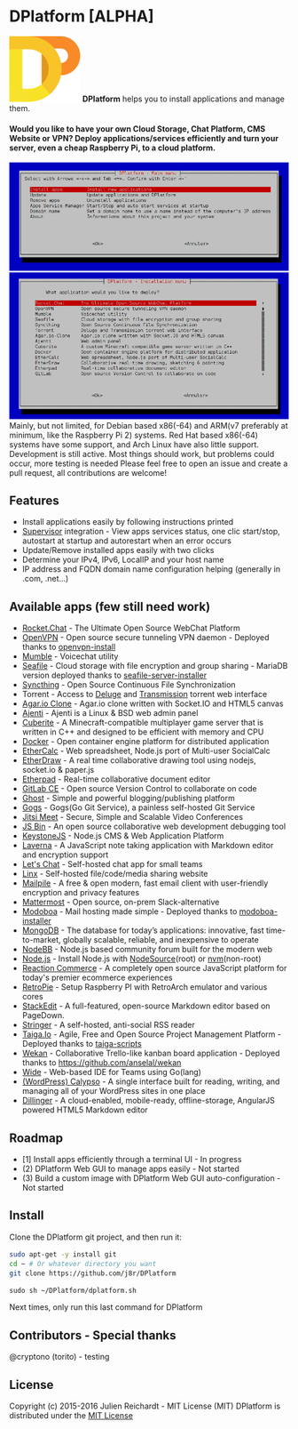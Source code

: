 # DPlatform [ALPHA]
![logo](logo.png)
 **DPlatform** helps you to install applications and manage them.
#### Would you like to have your own Cloud Storage, Chat Platform, CMS Website or VPN? Deploy applications/services efficiently and turn your server, even a cheap Raspberry Pi, to a cloud platform.
![main](main.png)
![install](install.png)
Mainly, but not limited, for Debian based x86(-64) and ARM(v7 preferably at minimum, like the Raspberry Pi 2) systems. Red Hat based x86(-64) systems have some support, and Arch Linux have also little support.
Development is still active. Most things should work, but problems could occur, more testing is needed
Please feel free to open an issue and create a pull request, all contributions are welcome!

## Features
 - Install applications easily by following instructions printed
 - [Supervisor](http://supervisord.org/) integration - View apps services status, one clic start/stop, autostart at startup and autorestart when an error occurs
 - Update/Remove installed apps easily with two clicks
 - Determine your IPv4, IPv6, LocalIP and your host name
 - IP address and FQDN domain name configuration helping (generally in .com, .net...)

## Available apps (few still need work)
 - [Rocket.Chat](https://rocket.chat/) - The Ultimate Open Source WebChat Platform
 - [OpenVPN](https://openvpn.net/) - Open source secure tunneling VPN daemon - Deployed thanks to [openvpn-install](https://github.com/Nyr/openvpn-install)
 - [Mumble](http://www.mumble.info/) - Voicechat utility
 - [Seafile](https://seafile.com) - Cloud storage with file encryption and group sharing - MariaDB version deployed thanks to [seafile-server-installer](https://github.com/SeafileDE/seafile-server-installer)
 - [Syncthing](https://syncthing.net/) - Open Source Continuous File Synchronization
 - Torrent - Access to [Deluge](http://deluge-torrent.org/) and [Transmission](http://www.transmissionbt.com/) torrent web interface
 - [Agar.io Clone](https://github.com/huytd/agar.io-clone) - Agar.io clone written with Socket.IO and HTML5 canvas
 - [Ajenti](http://ajenti.org/core/) - Ajenti is a Linux & BSD web admin panel
 - [Cuberite](http://cuberite.org/) - A Minecraft-compatible multiplayer game server that is written in C++ and designed to be efficient with memory and CPU
 - [Docker](https://www.docker.com/) - Open container engine platform for distributed application
 - [EtherCalc](https://ethercalc.net/) - Web spreadsheet, Node.js port of Multi-user SocialCalc
 - [EtherDraw](https://github.com/JohnMcLear/draw) - A real time collaborative drawing tool using nodejs, socket.io & paper.js
 - [Etherpad](http://etherpad.org/) - Real-time collaborative document editor
 - [GitLab CE](https://about.gitlab.com/features/) - Open source Version Control to collaborate on code
 - [Ghost](https://ghost.org/) - Simple and powerful blogging/publishing platform
 - [Gogs](http://gogs.io/) - Gogs(Go Git Service), a painless self-hosted Git Service
 - [Jitsi Meet](https://jitsi.org/Projects/JitsiMeet) - Secure, Simple and Scalable Video Conferences
 - [JS Bin](http://jsbin.com) - An open source collaborative web development debugging tool
 - [KeystoneJS](http://keystonejs.com/) - Node.js CMS & Web Application Platform
 - [Laverna](https://laverna.cc/) - A JavaScript note taking application with Markdown editor and encryption support
 - [Let's Chat](https://sdelements.github.io/lets-chat/) - Self-hosted chat app for small teams
 - [Linx](https://github.com/andreimarcu/linx-server) - Self-hosted file/code/media sharing website
 - [Mailpile](https://www.mailpile.is/) - A free & open modern, fast email client with user-friendly encryption and privacy features
 - [Mattermost](http://mattermost.org/) - Open source, on-prem Slack-alternative
 - [Modoboa](https://github.com/tonioo/modoboa) - Mail hosting made simple - Deployed thanks to [modoboa-installer](https://github.com/modoboa/modoboa-installer)
 - [MongoDB](https://www.mongodb.org/) - The database for today’s applications: innovative, fast time-to-market, globally scalable, reliable, and inexpensive to operate
 - [NodeBB](https://nodebb.org/) - Node.js based community forum built for the modern web
 - [Node.js](https://nodejs.org/) - Install Node.js with [NodeSource](https://nodesource.com/)(root) or [nvm](https://github.com/creationix/nvm)(non-root)
 - [Reaction Commerce](https://reactioncommerce.com/) - A completely open source JavaScript platform for today's premier ecommerce experiences
 - [RetroPie](https://github.com/RetroPie/RetroPie-Setup) - Setup Raspberry PI with RetroArch emulator and various cores
 - [StackEdit](https://stackedit.io/) - A full-featured, open-source Markdown editor based on PageDown.
 - [Stringer](https://github.com/swanson/stringer) - A self-hosted, anti-social RSS reader
 - [Taiga.Io](https://taiga.io/) - Agile, Free and Open Source Project Management Platform - Deployed thanks to [taiga-scripts](https://github.com/taigaio/taiga-scripts)
 - [Wekan](https://wekan.io/) - Collaborative Trello-like kanban board application - Deployed thanks to https://github.com/anselal/wekan
 - [Wide](https://wide.b3log.org/) - Web-based IDE for Teams using Go(lang)
 - [(WordPress) Calypso](https://developer.wordpress.com/calypso/) - A single interface built for reading, writing, and managing all of your WordPress sites in one place
 - [Dillinger](http://dillinger.io/) - A cloud-enabled, mobile-ready, offline-storage, AngularJS powered HTML5 Markdown editor


## Roadmap
 - [1] Install apps efficiently through a terminal UI - In progress
 - (2) DPlatform Web GUI to manage apps easily - Not started
 - (3) Build a custom image with DPlatform Web GUI auto-configuration - Not started

## Install
Clone the DPlatform git project, and then run it:
``` sh
sudo apt-get -y install git
cd ~ # Or whatever directory you want
git clone https://github.com/j8r/DPlatform
```
`sudo sh ~/DPlatform/dplatform.sh`

Next times, only run this last command for DPlatform

## Contributors - Special thanks
@cryptono (torito) - testing

## License
Copyright (c) 2015-2016 Julien Reichardt - MIT License (MIT)
DPlatform is distributed under the [MIT License](http://opensource.org/licenses/MIT)
